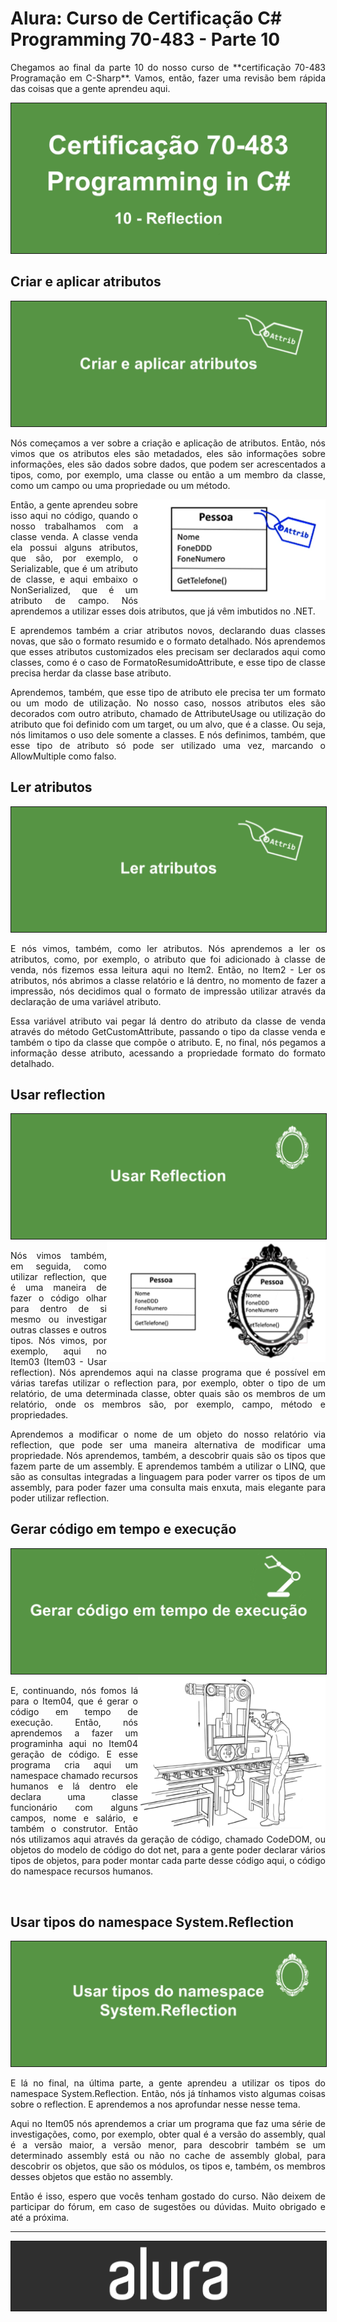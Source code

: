 # Alura: Curso de Certificação C# Programming 70-483 - Parte 10

<p align="justify">Chegamos ao final da parte 10 do nosso curso de **certificação 70-483 Programação em C-Sharp**. Vamos, então, fazer uma revisão bem rápida das coisas que a gente aprendeu aqui.</p>

<img src="Image01.png" border="1" />

## Criar e aplicar atributos

<img src="Image02.png" border="1" />

<p align="justify">Nós começamos a ver sobre a criação e aplicação de atributos. Então, nós vimos que os atributos eles são metadados, eles são informações sobre informações, eles são dados sobre dados, que podem ser acrescentados a tipos, como, por exemplo, uma classe ou então a um membro da classe, como um campo ou uma propriedade ou um método.</p>

<img align="right" width="300px" src="Image03.png" />

<p align="justify">Então, a gente aprendeu sobre isso aqui no código, quando o nosso trabalhamos com a classe venda. A classe venda ela possui alguns atributos, que são, por exemplo, o Serializable, que é um atributo de classe, e aqui embaixo o NonSerialized, que é um atributo de campo. Nós aprendemos a utilizar esses dois atributos, que já vêm imbutidos no .NET.</p>

<p align="justify">E aprendemos também a criar atributos novos, declarando duas classes novas, que são o formato resumido e o formato detalhado. Nós aprendemos que esses atributos customizados eles precisam ser declarados aqui como classes, como é o caso de FormatoResumidoAttribute, e esse tipo de classe precisa herdar da classe base atributo.</p>

<p align="justify">Aprendemos, também, que esse tipo de atributo ele precisa ter um formato ou um modo de utilização. No nosso caso, nossos atributos eles são decorados com outro atributo, chamado de AttributeUsage ou utilização do atributo que foi definido com um target, ou um alvo, que é a classe. Ou seja, nós limitamos o uso dele somente a classes. E nós definimos, também, que esse tipo de atributo só pode ser utilizado uma vez, marcando o AllowMultiple como falso.</p>

## Ler atributos

<img src="Image04.png" border="1" />

<p align="justify">E nós vimos, também, como ler atributos. Nós aprendemos a ler os atributos, como, por exemplo, o atributo que foi adicionado à classe de venda, nós fizemos essa leitura aqui no Item2. Então, no Item2 - Ler os atributos, nós abrimos a classe relatório e lá dentro, no momento de fazer a impressão, nós decidimos qual o formato de impressão utilizar através da declaração de uma variável atributo.</p>

<p align="justify">Essa variável atributo vai pegar lá dentro do atributo da classe de venda através do método GetCustomAttribute, passando o tipo da classe venda e também o tipo da classe que compõe o atributo. E, no final, nós pegamos a informação desse atributo, acessando a propriedade formato do formato detalhado.</p>

## Usar reflection

<img src="Image05.png" border="1" />

<img src="Image06.png" align="right" width="350px" />

<p align="justify">Nós vimos também, em seguida, como utilizar reflection, que é uma maneira de fazer o código olhar para dentro de si mesmo ou investigar outras classes e outros tipos. Nós vimos, por exemplo, aqui no Item03 (Item03 - Usar reflection). Nós aprendemos aqui na classe programa que é possível em várias tarefas utilizar o reflection para, por exemplo, obter o tipo de um relatório, de uma determinada classe, obter quais são os membros de um relatório, onde os membros são, por exemplo, campo, método e propriedades.</p>


<p align="justify">Aprendemos a modificar o nome de um objeto do nosso relatório via reflection, que pode ser uma maneira alternativa de modificar uma propriedade. Nós aprendemos, também, a descobrir quais são os tipos que fazem parte de um assembly. E aprendemos também a utilizar o LINQ, que são as consultas integradas a linguagem para poder varrer os tipos de um assembly, para poder fazer uma consulta mais enxuta, mais elegante para poder utilizar reflection.</p>

## Gerar código em tempo e execução

<img src="Image07.png" border="1" />

<img src="Image08.png" align="right" width="300px" />

<p align="justify">E, continuando, nós fomos lá para o Item04, que é gerar o código em tempo de execução. Então, nós aprendemos a fazer um programinha aqui no Item04 geração de código. E esse programa cria aqui um namespace chamado recursos humanos e lá dentro ele declara uma classe funcionário com alguns campos, nome e salário, e também o construtor. Então nós utilizamos aqui através da geração de código, chamado CodeDOM, ou objetos do modelo de código do dot net, para a gente poder declarar vários tipos de objetos, para poder montar cada parte desse código aqui, o código do namespace recursos humanos.</p>

<br />

## Usar tipos do namespace System.Reflection

<img src="Image09.png" border="1" />

<p align="justify">E lá no final, na última parte, a gente aprendeu a utilizar os tipos do namespace System.Reflection. Então, nós já tínhamos visto algumas coisas sobre o reflection. E aprendemos a nos aprofundar nesse nesse tema.</p>

<p align="justify">Aqui no Item05 nós aprendemos a criar um programa que faz uma série de investigações, como, por exemplo, obter qual é a versão do assembly, qual é a versão maior, a versão menor, para descobrir também se um determinado assembly está ou não no cache de assembly global, para descobrir os objetos, que são os módulos, os tipos e, também, os membros desses objetos que estão no assembly.</p>

<p align="justify">Então é isso, espero que vocês tenham gostado do curso. Não deixem de participar do fórum, em caso de sugestões ou dúvidas. Muito obrigado e até a próxima.</p>

<hr />

<img src="Image10.png" border="1" />
